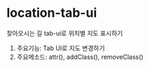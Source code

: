 # location-tab-ui
찾아오시는 길 tab-ui로 위치별 지도 표시하기
1. 주요기능: Tab UI로 지도 변경하기
2. 주요메소드: attr(), addClass(), removeClass()
